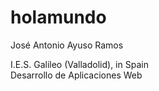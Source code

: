 # holamundo

José Antonio Ayuso Ramos <br/>

I.E.S. Galileo (Valladolid), in Spain<br/>
Desarrollo de Aplicaciones Web

